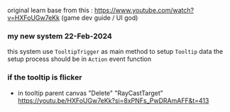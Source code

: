 original learn base from this : https://www.youtube.com/watch?v=HXFoUGw7eKk (game dev guide / UI god)

### my new system 22-Feb-2024

this system use `TooltipTrigger` as main method to setup `Tooltip` data
the setup process should be in `Action` event function

### if the tooltip is flicker

- in tooltip parent canvas "Delete" "RayCastTarget" https://youtu.be/HXFoUGw7eKk?si=8xPNFs_PwDRAmAFF&t=413
